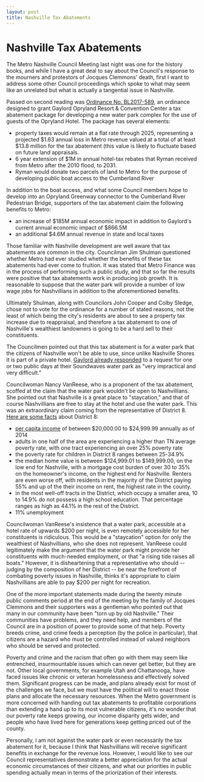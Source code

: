 ```yaml
---
layout: post
title: Nashville Tax Abatements
---
```


# Nashville Tax Abatements
The Metro Nashville Council Meeting last night was one for the history books, and while I have a great deal to say about the Council's response to the mourners and protestors of Jocques Clemmons' death, first I want to address some other Council proceedings which spoke to what may seem like an unrelated but what is actually a tangential issue in Nashville.

Passed on second reading was [Ordinance No. BL2017-589](http://www.nashville.gov/mc/ordinances/term_2015_2019/bl2017_589.htm), an ordinance designed to grant Gaylord Opryland Resort & Convention Center a tax abatement package for developing a new water park complex for the use of guests of the Opryland Hotel. The package has several elements:

* property taxes would remain at a flat rate through 2025, representing a projected $1.63 annual loss in Metro revenue valued at a total of at least $13.8 million for the tax abatement (this value is likely to fluctuate based on future land appraisals.
* 6 year extension of $1M in annual hotel-tax rebates that Ryman received from Metro after the 2010 flood, to 2031.
* Ryman would donate two parcels of land to Metro for the purpose of developing public boat access to the Cumberland River

In addition to the boat access, and what some Council members hope to develop into an Opryland Greenway connector to the Cumberland River Pedestrian Bridge, supporters of the tax abatement claim the following benefits to Metro:

* an increase of $185M annual economic impact in addition to Gaylord's current annual economic impact of $866.5M
* an additional $4.6M annual revenue in state and local taxes

Those familiar with Nashville development are well aware that tax abatements are common in the city. Councilman Jim Shulman questioned whether Metro had ever studied whether the benefits of these tax abatements had ever come to fruition. It was stated that Metro Finance was in the process of performing such a public study, and that so far the results were positive that tax abatements work in producing job growth. It is reasonable to suppose that the water park will provide a number of low wage jobs for Nashvillians in addition to the aforementioned benefits.

Ultimately Shulman, along with Councilors John Cooper and Colby Sledge, chose not to vote for the ordinance for a number of stated reasons, not the least of which being the city's residents are about to see a property tax increase due to reappraisal, and therefore a tax abatement to one of Nashville's wealthiest landowners is going to be a hard sell to their constituents. 

The Councilmen pointed out that this tax abatement is for a water park that the citizens of Nashville won't be able to use, since unlike Nashville Shores it is part of a private hotel. [Gaylord already responded](http://www.tennessean.com/story/news/2017/02/21/council-advances-14m-incentives-opryland-water-park/98191506/) to a request for one or two public days at their Soundwaves water park as "very impractical and very difficult." 

Councilwoman Nancy VanReese, who is a proponent of the tax abatement, scoffed at the claim that the water park wouldn't be open to Nashvillians. She pointed out that Nashville is a great place to "staycation," and that of course Nashvillians are free to stay at the hotel and use the water park. This was an extraordinary claim coming from the representative of District 8. [Here are some facts](http://www.nashville.gov/Portals/0/SiteContent/SocialServices/docs/cne/2015CNE-SurveyLink.pdf) about District 8:

* [per capita income](http://www.nashville.gov/Portals/0/SiteContent/SocialServices/docs/plann_coord/FullCNE-2014.pdf) of between $20,000.00 to $24,999.99 annually as of 2014
* adults in one half of the area are experiencing a higher than TN average poverty rate, with one tract experiencing an over 25% poverty rate
* the poverty rate for children in District 8 ranges between 25-34.9%
* the median home value is between $124,999.01 to $149,999.00, on the low end for Nashville, with a mortgage cost burden of over 30 to 35% on the homeowner's income, on the highest end for Nashville. Renters are even worse off, with residents in the majority of the District paying 55% and up of the their income on rent, the highest rate in the county.
* in the most well-off tracts in the District, which occupy a smaller area, 10 to 14.9% do not possess a high school education. That percentage ranges as high as 44.1% in the rest of the District.
* 11% unemployment

Councilwoman VanReese's insistence that a water park, accessible at a hotel rate of upwards $200 per night, is even remotely accessible for her constituents is ridiculous. This would be a "staycation" option for only the wealthiest of Nashvillians, who she does not represent. VanReese could legitimately make the argument that the water park might provide her constituents with much-needed employment, or that "a rising tide raises all boats." However, it is disheartening that a representative who should -- judging by the composition of her District -- be near the forefront of combating poverty issues in Nashville, thinks it's appropriate to claim Nashvillians are able to pay $200 per night for recreation. 

One of the more important statements made during the twenty minute public comments period at the end of the meeting by the family of Jocques Clemmons and their supporters was a gentleman who pointed out that many in our community have been "torn up by old Nashville." Their communities have problems, and they need help, and members of the Council are in a position of power to provide some of that help. Poverty breeds crime, and crime feeds a perception (by the police in particular), that citizens are a hazard who must be controlled instead of valued neighbors who should be served and protected. 

Poverty and crime and the racism that often go with them may seem like entrenched, insurmountable issues which can never get better, but they are not. Other local governments, for example Utah and Chattanooga, have faced issues like chronic or veteran homelessness and effectively solved them. Significant progress can be made, and plans already exist for most of the challenges we face, but we must have the political will to enact those plans and allocate the necessary resources. When the Metro government is more concerned with handing out tax abatements to profitable corporations than extending a hand up to its most vulnerable citizens, it's no wonder that our poverty rate keeps growing, our income disparity gets wider, and people who have lived here for generations keep getting priced out of the county.

Personally, I am not against the water park or even necessarily the tax abatement for it, because I think that Nashvillians will receive significant benefits in exchange for the revenue loss. However, I would like to see our Council representatives demonstrate a better appreciation for the actual economic circumstances of their citizens, and what our priorities in public spending actually mean in terms of the priorization of their interests.

